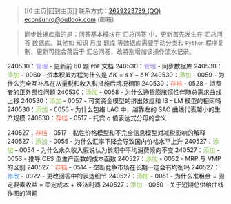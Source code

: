 > [[0 主页|回到主页]]
> 联系方式：<a href="https://qm.qq.com/q/iA1sKuakak">2629223739 (QQ)</a> <a href="mailto:econsunrq@outlook.com">econsunrq@outlook.com (邮箱)</a>

> 同步数据库指的是：问答基本模块在 汇总问答 中，更新首先发生在 汇总问答 数据库。其他如 知识 月度 题库 等数据库需要手动分类和 `Python` 程序复制，更新可能会落后于 汇总问答，故特别增加该操作流水记录。

240530：<font color = #967ADC>管理</font> - 更新前 60 题 `PDF` 文档
240530：<font color = #967ADC>管理</font> - 同步数据库
240530：<font color = #8CC152>添加</font> - 0060 - 资本积累方程为什么是 $\Delta K=s\,Y-\delta\,K$
240530：<font color = #8CC152>添加</font> - 0059 - 为什么完全互补品在从量税和收入税措施后境况相同
240530：<font color = #FC6E51>存档</font> - 0528 - 消费者的正外部性问题
240530：<font color = #8CC152>添加</font> - 0058 - 为什么通货膨胀惯性伴随总需求曲线上移
240530：<font color = #8CC152>添加</font> - 0057 - 可贷资金模型的挤出效应和 IS - LM 模型的相同吗
240530：<font color = #8CC152>添加</font> - 0056 - 为什么包络 LAC 中，越靠左的 SAC 曲线代表越小的生产规模
240530：<font color = #FC6E51>存档</font> - 0517 - 托宾 q 值表达式分母的含义

240527：<font color = #FC6E51>存档</font> - 0517 - 黏性价格模型和不完全信息模型对减税影响的解释
240527：<font color = #8CC152>添加</font> - 0055 - 为什么汇率下降会导致国内价格水平上升
240527：<font color = #8CC152>添加</font> - 0054 - 为什么永久收入假说认为长期中平均消费倾向不变
240527：<font color = #8CC152>添加</font> - 0053 - 推导 CES 型生产函数的成本函数
240527：<font color = #8CC152>添加</font> - 0052 - MRP 与 VMP 的区别
240527：<font color = #FC6E51>存档</font> - 0514 - 垄断竞争市场在长期一定会有均衡吗
240527：<font color = #4A89DC>修改</font> - 0022 - 更改回答中的表达细节
240527：<font color = #8CC152>添加</font> - 0051 - 为什么准租金 = 固定要素收益 = 固定成本 + 经济利润
240527：<font color = #8CC152>添加</font> - 0050 - 关于短期总供给曲线作图的问题